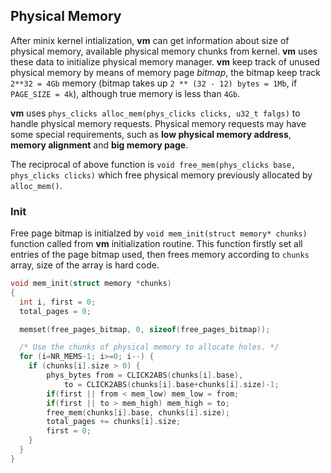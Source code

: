 ## Physical Memory

After minix kernel intialization, **vm** can get information about size of 
physical memory, available physical memory chunks from kernel. **vm** uses 
these data to initialize physical memory manager. **vm** keep track of unused
physical memory by means of memory page *bitmap*, the bitmap keep track `2**32 = 4Gb` 
memory (bitmap takes up `2 ** (32 - 12) bytes = 1Mb`, if `PAGE_SIZE = 4k`), although
true memory is less than `4Gb`.

**vm** uses `phys_clicks alloc_mem(phys_clicks clicks, u32_t falgs)` to handle physical memory 
requests. Physical memory requests may have some special requirements, 
such as **low physical memory address**, **memory alignment** and **big memory page**.

The reciprocal of above function is `void free_mem(phys_clicks base, phys_clicks clicks)` 
which free physical memory previously allocated by `alloc_mem()`.


### Init

Free page bitmap is initialzed by `void mem_init(struct memory* chunks)` function called from
**vm** initialization routine. This function firstly set all entries of the page bitmap used,
then frees memory according to `chunks` array, size of the array is hard code.

``` c
void mem_init(struct memory *chunks)
{
  int i, first = 0;
  total_pages = 0;

  memset(free_pages_bitmap, 0, sizeof(free_pages_bitmap));

  /* Use the chunks of physical memory to allocate holes. */
  for (i=NR_MEMS-1; i>=0; i--) {
  	if (chunks[i].size > 0) {
		phys_bytes from = CLICK2ABS(chunks[i].base),
			to = CLICK2ABS(chunks[i].base+chunks[i].size)-1;
		if(first || from < mem_low) mem_low = from;
		if(first || to > mem_high) mem_high = to;
		free_mem(chunks[i].base, chunks[i].size);
		total_pages += chunks[i].size;
		first = 0;
	}
  }
}
```

